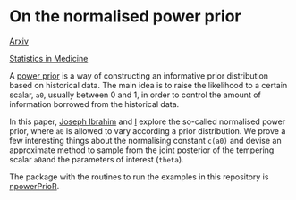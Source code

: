 # On the normalised power prior 

[Arxiv](https://arxiv.org/abs/2004.14912)

[Statistics in Medicine](https://onlinelibrary.wiley.com/doi/10.1002/sim.9124)

A [power prior](https://onlinelibrary.wiley.com/doi/abs/10.1002/sim.6728) is a way of constructing an informative prior distribution based on historical data.
The main idea is to raise the likelihood to a certain scalar, `a0`, usually between 0 and 1, in order to control the amount of information borrowed from the historical data. 

In this paper, [Joseph Ibrahim](https://sph.unc.edu/adv_profile/joseph-g-ibrahim-phd/) and [I](https://lmfcarvalho.org/about/) explore the so-called normalised power prior, where `a0` is allowed to vary according a prior distribution.
We prove a few interesting things about the normalising constant `c(a0)` and devise an approximate method to sample from the joint posterior of the tempering scalar `a0`and the parameters of interest (`theta`).

The package with the routines to run the examples in this repository is [npowerPrioR](https://github.com/maxbiostat/npowerPrioR). 
